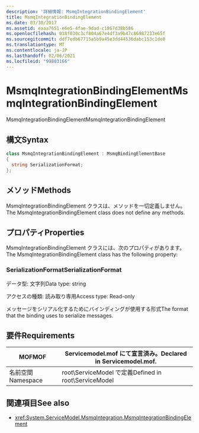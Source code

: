 ```yaml
---
description: '詳細情報: MsmqIntegrationBindingElement'
title: MsmqIntegrationBindingElement
ms.date: 03/30/2017
ms.assetid: eaaa7651-e6e5-4fae-9dad-c1867d38b586
ms.openlocfilehash: 018f030c3cf804a67e4df3a9b47c86987233e65f
ms.sourcegitcommit: ddf7edb67715a5b9a45e3dd44536dabc153c1de0
ms.translationtype: MT
ms.contentlocale: ja-JP
ms.lasthandoff: 02/06/2021
ms.locfileid: "99803166"
---
```

# <a name="msmqintegrationbindingelement"></a><span data-ttu-id="eefc9-103">MsmqIntegrationBindingElement</span><span class="sxs-lookup"><span data-stu-id="eefc9-103">MsmqIntegrationBindingElement</span></span>

<span data-ttu-id="eefc9-104">MsmqIntegrationBindingElement</span><span class="sxs-lookup"><span data-stu-id="eefc9-104">MsmqIntegrationBindingElement</span></span>  
  
## <a name="syntax"></a><span data-ttu-id="eefc9-105">構文</span><span class="sxs-lookup"><span data-stu-id="eefc9-105">Syntax</span></span>  
  
```csharp  
class MsmqIntegrationBindingElement : MsmqBindingElementBase  
{  
  string SerializationFormat;  
};  
```  
  
## <a name="methods"></a><span data-ttu-id="eefc9-106">メソッド</span><span class="sxs-lookup"><span data-stu-id="eefc9-106">Methods</span></span>  

 <span data-ttu-id="eefc9-107">MsmqIntegrationBindingElement クラスは、メソッドを一切定義しません。</span><span class="sxs-lookup"><span data-stu-id="eefc9-107">The MsmqIntegrationBindingElement class does not define any methods.</span></span>  
  
## <a name="properties"></a><span data-ttu-id="eefc9-108">プロパティ</span><span class="sxs-lookup"><span data-stu-id="eefc9-108">Properties</span></span>  

 <span data-ttu-id="eefc9-109">MsmqIntegrationBindingElement クラスには、次のプロパティがあります。</span><span class="sxs-lookup"><span data-stu-id="eefc9-109">The MsmqIntegrationBindingElement class has the following property:</span></span>  
  
### <a name="serializationformat"></a><span data-ttu-id="eefc9-110">SerializationFormat</span><span class="sxs-lookup"><span data-stu-id="eefc9-110">SerializationFormat</span></span>  

 <span data-ttu-id="eefc9-111">データ型: 文字列</span><span class="sxs-lookup"><span data-stu-id="eefc9-111">Data type: string</span></span>  
  
 <span data-ttu-id="eefc9-112">アクセスの種類: 読み取り専用</span><span class="sxs-lookup"><span data-stu-id="eefc9-112">Access type: Read-only</span></span>  
  
 <span data-ttu-id="eefc9-113">メッセージをシリアル化するためにバインディングが使用する形式</span><span class="sxs-lookup"><span data-stu-id="eefc9-113">The format that the binding uses to serialize messages.</span></span>  
  
## <a name="requirements"></a><span data-ttu-id="eefc9-114">要件</span><span class="sxs-lookup"><span data-stu-id="eefc9-114">Requirements</span></span>  
  
|<span data-ttu-id="eefc9-115">MOF</span><span class="sxs-lookup"><span data-stu-id="eefc9-115">MOF</span></span>|<span data-ttu-id="eefc9-116">Servicemodel.mof にて宣言済み。</span><span class="sxs-lookup"><span data-stu-id="eefc9-116">Declared in Servicemodel.mof.</span></span>|  
|---------|-----------------------------------|  
|<span data-ttu-id="eefc9-117">名前空間</span><span class="sxs-lookup"><span data-stu-id="eefc9-117">Namespace</span></span>|<span data-ttu-id="eefc9-118">root\ServiceModel で定義</span><span class="sxs-lookup"><span data-stu-id="eefc9-118">Defined in root\ServiceModel</span></span>|  
  
## <a name="see-also"></a><span data-ttu-id="eefc9-119">関連項目</span><span class="sxs-lookup"><span data-stu-id="eefc9-119">See also</span></span>

- <xref:System.ServiceModel.MsmqIntegration.MsmqIntegrationBindingElement>
